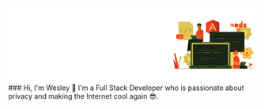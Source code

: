 <img src="https://github.com/Wesley-Ryan/Wesley-Ryan/blob/Profile/assets/banner.png" alt="readme profile banner for Wesley">
### Hi, I'm Wesley 👋
I'm a Full Stack Developer who is passionate about privacy and making the Internet cool again 😎.
